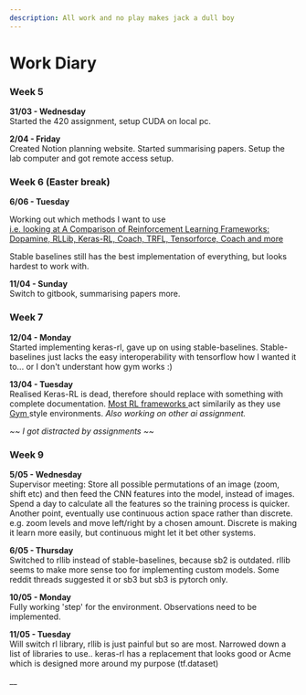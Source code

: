 ```yaml
---
description: All work and no play makes jack a dull boy
---
```


# Work Diary

### Week 5

**31/03 - Wednesday**   
Started the 420 assignment, setup CUDA on local pc.

**2/04 - Friday**   
Created Notion planning website. Started summarising papers. Setup the lab computer and got remote access setup.

### Week 6 \(Easter break\)

**6/06 - Tuesday**

Working out which methods I want to use  
[i.e. looking at A Comparison of Reinforcement Learning Frameworks: Dopamine, RLLib, Keras-RL, Coach, TRFL, Tensorforce, Coach and more](https://winderresearch.com/a-comparison-of-reinforcement-learning-frameworks-dopamine-rllib-keras-rl-coach-trfl-tensorforce-coach-and-more/)  
  
Stable baselines still has the best implementation of everything, but looks hardest to work with.

**11/04 - Sunday**  
Switch to gitbook, summarising papers more.

### **Week 7**

**12/04 - Monday**  
Started implementing keras-rl, gave up on using stable-baselines. Stable-baselines just lacks the easy interoperability with tensorflow how I wanted it to... or I don't understant how gym works :\)

**13/04 - Tuesday**  
Realised Keras-RL is dead, therefore should replace with something with complete documentation. [Most RL frameworks ](../ml/rl-frameworks.md)act similarily as they use [Gym ](../ml/gym.md)style environments. _Also working on other ai_ _assignment._

_~~ I got distracted by assignments ~~_

### **Week 9**

**5/05 - Wednesday**  
Supervisor meeting: Store all possible permutations of an image \(zoom, shift etc\) and then feed the CNN features into the model, instead of images. Spend a day to calculate all the features so the training process is quicker. Another point, eventually use continuous action space rather than discrete. e.g. zoom levels and move left/right by a chosen amount. Discrete is making it learn more easily, but continuous might let it bet other systems.

**6/05 - Thursday**  
Switched to rllib instead of stable-baselines, because sb2 is outdated. rllib seems to make more sense too for implementing custom models. Some reddit threads suggested it or sb3 but sb3 is pytorch only.

**10/05 - Monday**  
Fully working 'step' for the environment. Observations need to be implemented.

**11/05 - Tuesday**  
Will switch rl library, rllib is just painful but so are most. Narrowed down a list of libraries to use.. keras-rl has a replacement that looks good or Acme which is designed more around my purpose \(tf.dataset\)

\_\_

